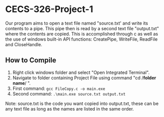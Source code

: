 # CECS-326-Project-1

Our program aims to open a text file named "source.txt' and write its contents to a pipe.  This pipe then is read by a second text file "output.txt" where the contents are copied.  This is accomplished through c as well as the use of windows built-in API functions: CreatePipe, WriteFile, ReadFile and CloseHandle.  

## How to Compile
1. Right click windows folder and select "Open Integrated Terminal".
2. Navigate to folder containing Project File using command "cd /**folder name**/ ".
3. First command: `gcc FileCopy.c -o main.exe`
4. Second command: `.\main.exe source.txt output.txt`

Note: source.txt is the code you want copied into output.txt, these can be any text file as long as the names are listed in the same order.
